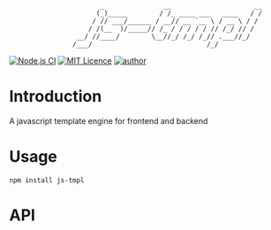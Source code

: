 ```ascii
                       _               __                     __
                      (_)_____        / /_ ____ ___   ____   / /
                     / // ___/______ / __// __ `__ \ / __ \ / / 
                    / /(__  )/_____// /_ / / / / / // /_/ // /  
                 __/ //____/        \__//_/ /_/ /_// .___//_/   
                /___/                             /_/           
```
[![Node.js CI](https://github.com/chankamlam/js-tmpl/actions/workflows/node.js.yml/badge.svg)](https://github.com/chankamlam/js-tmpl/actions/workflows/node.js.yml)
[![MIT Licence](https://badges.frapsoft.com/os/mit/mit.svg?v=103)](https://opensource.org/licenses/mit-license.php)
[![author](https://img.shields.io/badge/author-chankamlam-blue.svg)](https://github.com/chankamlam)

# Introduction
A javascript template engine for frontend and backend
# Usage
```
npm install js-tmpl
```
# API
